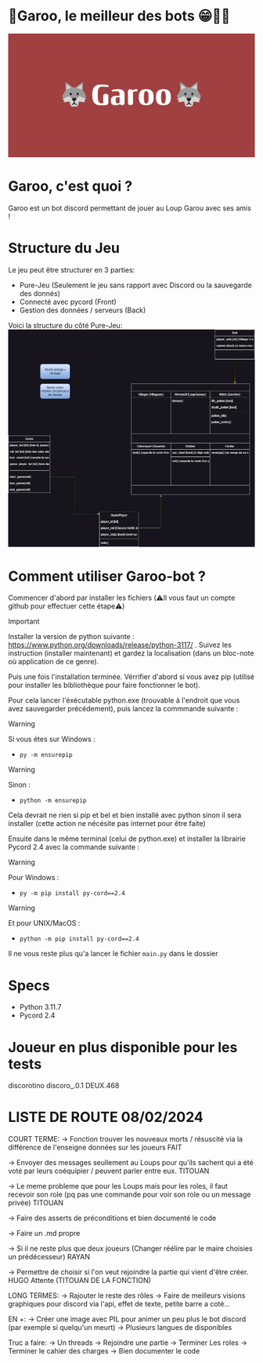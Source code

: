 # 🐺Garoo, le meilleur des bots 😁👋🐺
![](images/🐺Garoo🐺.png)
#
# Garoo, c'est quoi ?
Garoo est un bot discord permettant de jouer au Loup Garou avec ses amis !
# Structure du Jeu
Le jeu peut être structurer en 3 parties:
- Pure-Jeu (Seulement le jeu sans rapport avec Discord ou la sauvegarde des donnés)
- Connecté avec pycord (Front)
- Gestion des données / serveurs (Back)

Voici la structure du côté Pure-Jeu:
![](images/game_structure.jpg)

# Comment utiliser Garoo-bot ?
Commencer d'abord par installer les fichiers (⚠️Il vous faut un compte github pour effectuer cette étape⚠️)

>[!IMPORTANT]
>Installer la version de python suivante : https://www.python.org/downloads/release/python-3117/ . Suivez les instruction (installer maintenant) et gardez la localisation (dans un bloc-note où application de ce genre).

Puis une fois l'installation terminée. Vérrifier d'abord si vous avez pip (utilisé pour installer les bibliothèque pour faire fonctionner le bot).

Pour cela lancer l'éxécutable python.exe (trouvable à l'endroit que vous avez sauvegarder précédement), puis lancez la commmande suivante :

>[!WARNING]
>Si vous étes sur Windows :
>-  ```py -m ensurepip```

>[!WARNING]
>Sinon :
>- ```python -m ensurepip```

Cela devrait ne rien si pip et bel et bien installé avec python sinon il sera installer (cette action ne nécésite pas internet pour être faite)

Ensuite dans le même terminal (celui de python.exe) et installer la librairie Pycord 2.4 avec la commande suivante :

>[!WARNING]
>Pour Windows :
>- ```py -m pip install py-cord==2.4```

>[!WARNING]
>Et pour UNIX/MacOS :
>- ```python -m pip install py-cord==2.4```

Il ne vous reste plus qu'a lancer le fichier `main.py` dans le dossier 

# Specs
- Python 3.11.7
- Pycord 2.4

# Joueur en plus disponible pour les tests
discorotino	discoro_.0.1	DEUX.468

# LISTE DE ROUTE 08/02/2024
COURT TERME:
-> Fonction trouver les nouveaux morts / résuscité via la différence de l'enseigne données sur les joueurs FAIT

-> Envoyer des messages seullement au Loups pour qu'ils sachent qui a été voté par leurs coéquipier / peuvent parler entre eux. TITOUAN

-> Le meme probleme que pour les Loups mais pour les roles, il faut recevoir son role (pq pas une commande pour voir son role ou un message privée) TITOUAN

-> Faire des asserts de préconditions et bien documenté le code 

-> Faire un .md propre

-> Si il ne reste plus que deux joueurs (Changer réélire par le maire choisies un prédécesseur) RAYAN

-> Permettre de choisir si l'on veut rejoindre la partie qui vient d'être créer. HUGO Attente (TITOUAN DE LA FONCTION)

LONG TERMES:
-> Rajouter le reste des rôles
-> Faire de meilleurs visions graphiques pour discord via l'api, effet de texte, petite barre a coté...

EN +:
-> Créer une image avec PIL pour animer un peu plus le bot discord (par exemple si quelqu'un meurt)
-> Plusieurs langues de disponibles 

Truc a faire:
-> Un threads
-> Rejoindre une partie
-> Terminer Les roles
-> Terminer le cahier des charges
-> Bien documenter le code